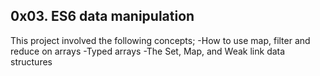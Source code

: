 ## 0x03. ES6 data manipulation
This project involved the following concepts;
-How to use map, filter and reduce on arrays
-Typed arrays
-The Set, Map, and Weak link data structures
